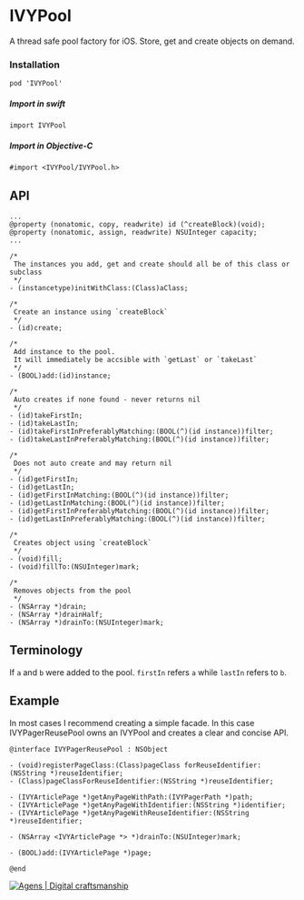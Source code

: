 IVYPool
=======

A thread safe pool factory for iOS. Store, get and create objects on demand.


### Installation

```objc
pod 'IVYPool'
```

##### Import in swift

```objc
import IVYPool
```

##### Import in Objective-C

```objc
#import <IVYPool/IVYPool.h>
```

## API

```objc
...
@property (nonatomic, copy, readwrite) id (^createBlock)(void);
@property (nonatomic, assign, readwrite) NSUInteger capacity;
...

/*
 The instances you add, get and create should all be of this class or subclass
 */
- (instancetype)initWithClass:(Class)aClass;

/*
 Create an instance using `createBlock`
 */
- (id)create;

/*
 Add instance to the pool.
 It will immediately be accsible with `getLast` or `takeLast`
 */
- (BOOL)add:(id)instance;

/*
 Auto creates if none found - never returns nil
 */
- (id)takeFirstIn;
- (id)takeLastIn;
- (id)takeFirstInPreferablyMatching:(BOOL(^)(id instance))filter;
- (id)takeLastInPreferablyMatching:(BOOL(^)(id instance))filter;

/*
 Does not auto create and may return nil
 */
- (id)getFirstIn;
- (id)getLastIn;
- (id)getFirstInMatching:(BOOL(^)(id instance))filter;
- (id)getLastInMatching:(BOOL(^)(id instance))filter;
- (id)getFirstInPreferablyMatching:(BOOL(^)(id instance))filter;
- (id)getLastInPreferablyMatching:(BOOL(^)(id instance))filter;

/*
 Creates object using `createBlock`
 */
- (void)fill;
- (void)fillTo:(NSUInteger)mark;

/*
 Removes objects from the pool
 */
- (NSArray *)drain;
- (NSArray *)drainHalf;
- (NSArray *)drainTo:(NSUInteger)mark;
```

## Terminology

If `a` and `b` were added to the pool. `firstIn` refers `a` while `lastIn` refers to `b`.


## Example

In most cases I recommend creating a simple facade. In this case IVYPagerReusePool owns an IVYPool and creates a clear and concise API.

```objc
@interface IVYPagerReusePool : NSObject

- (void)registerPageClass:(Class)pageClass forReuseIdentifier:(NSString *)reuseIdentifier;
- (Class)pageClassForReuseIdentifier:(NSString *)reuseIdentifier;

- (IVYArticlePage *)getAnyPageWithPath:(IVYPagerPath *)path;
- (IVYArticlePage *)getAnyPageWithIdentifier:(NSString *)identifier;
- (IVYArticlePage *)getAnyPageWithReuseIdentifier:(NSString *)reuseIdentifier;

- (NSArray <IVYArticlePage *> *)drainTo:(NSUInteger)mark;

- (BOOL)add:(IVYArticlePage *)page;

@end
```


[![Agens | Digital craftsmanship](http://static.agens.no/images/agens_logo_w_slogan_avenir_small.png)](http://agens.no/)
